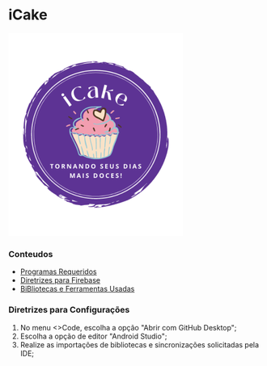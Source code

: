 # iCake


<img alt="open collective badge" src="https://github.com/Anderson-Trajano/iCake/blob/master/app/src/main/res/drawable/logo.png" /><br>



### Conteudos
- [Programas Requeridos](#Programas-Requeridos)
- [Diretrizes para Firebase](#fDiretrizes-para-Firebase)
- [BiBliotecas e Ferramentas Usadas](#lBiBliotecas-e-Ferramentas-Usadas)

### Diretrizes para Configurações
1. No menu <>Code, escolha a opção "Abrir com GitHub Desktop";
2. Escolha a opção de editor "Android Studio";
3. Realize as importações de bibliotecas e sincronizações solicitadas pela IDE;
  
